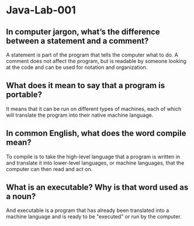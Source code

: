 # Java-Lab-001

## In computer jargon, what’s the difference between a statement and a comment?
A statement is part of the program that tells the computer what to do. A comment does not affect the program, but is readable by someone looking at the code and can be used for notation and organization.
## What does it mean to say that a program is portable?
It means that it can be run on different types of machines, each of which will translate the program into their native machine language.
## In common English, what does the word compile mean?
To compile is to take the high-level language that a program is written in and translate it into lower-level languages, or machine languages, that the computer can then read and act on.
## What is an executable? Why is that word used as a noun?
And executable is a program that has already been translated into a machine language and is ready to be "executed" or run by the computer.